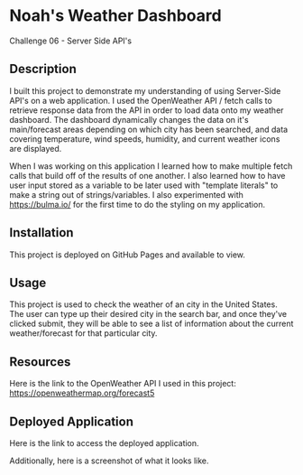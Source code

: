 # Noah's Weather Dashboard
Challenge 06 - Server Side API's

## Description
I built this project to demonstrate my understanding of using Server-Side API's on a web application. I used the OpenWeather API / fetch calls to retrieve response data from the API in order to load data onto my weather dashboard. The dashboard dynamically changes the data on it's main/forecast areas depending on which city has been searched, and data covering temperature, wind speeds, humidity, and current weather icons are displayed.

When I was working on this application I learned how to make multiple fetch calls that build off of the results of one another. I also learned how to have user input stored as a variable to be later used with "template literals" to make a string out of strings/variables. I also experimented with https://bulma.io/ for the first time to do the styling on my application. 

## Installation
This project is deployed on GitHub Pages and available to view.

## Usage
This project is used to check the weather of an city in the United States. The user can type up their desired city in the search bar, and once they've clicked submit, they will be able to see a list of information about the current weather/forecast for that particular city.

## Resources
Here is the link to the OpenWeather API I used in this project:
https://openweathermap.org/forecast5

## Deployed Application
Here is the link to access the deployed application. 


Additionally, here is a screenshot of what it looks like.




